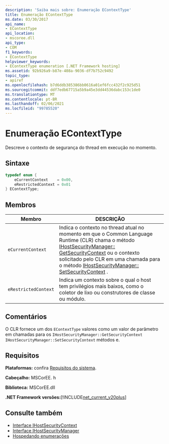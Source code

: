 ```yaml
---
description: 'Saiba mais sobre: Enumeração EContextType'
title: Enumeração EContextType
ms.date: 03/30/2017
api_name:
- EContextType
api_location:
- mscoree.dll
api_type:
- COM
f1_keywords:
- EContextType
helpviewer_keywords:
- EContextType enumeration [.NET Framework hosting]
ms.assetid: 92b926a9-b87e-408a-9036-df7b752c9492
topic_type:
- apiref
ms.openlocfilehash: b7d6ddb385386bb0616a01ef6fcc432f2c925d51
ms.sourcegitcommit: ddf7edb67715a5b9a45e3dd44536dabc153c1de0
ms.translationtype: MT
ms.contentlocale: pt-BR
ms.lasthandoff: 02/06/2021
ms.locfileid: "99785520"
---
```

# <a name="econtexttype-enumeration"></a>Enumeração EContextType

Descreve o contexto de segurança do thread em execução no momento.  
  
## <a name="syntax"></a>Sintaxe  
  
```cpp  
typedef enum {  
    eCurrentContext    = 0x00,  
    eRestrictedContext = 0x01  
} EContextType;  
```  
  
## <a name="members"></a>Membros  
  
|Membro|DESCRIÇÃO|  
|------------|-----------------|  
|`eCurrentContext`|Indica o contexto no thread atual no momento em que o Common Language Runtime (CLR) chama o método [IHostSecurityManager:: GetSecurityContext](ihostsecuritymanager-getsecuritycontext-method.md) ou o contexto solicitado pelo CLR em uma chamada para o método [IHostSecurityManager:: SetSecurityContext](ihostsecuritymanager-setsecuritycontext-method.md) .|  
|`eRestrictedContext`|Indica um contexto sobre o qual o host tem privilégios mais baixos, como o coletor de lixo ou construtores de classe ou módulo.|  
  
## <a name="remarks"></a>Comentários  

 O CLR fornece um dos `EContextType` valores como um valor de parâmetro em chamadas para os `IHostSecurityManager::GetSecurityContext` `IHostSecurityManager::SetSecurityContext` métodos e.  
  
## <a name="requirements"></a>Requisitos  

 **Plataformas:** confira [Requisitos do sistema](../../get-started/system-requirements.md).  
  
 **Cabeçalho:** MSCorEE. h  
  
 **Biblioteca:** MSCorEE.dll  
  
 **.NET Framework versões:**[!INCLUDE[net_current_v20plus](../../../../includes/net-current-v20plus-md.md)]  
  
## <a name="see-also"></a>Consulte também

- [Interface IHostSecurityContext](ihostsecuritycontext-interface.md)
- [Interface IHostSecurityManager](ihostsecuritymanager-interface.md)
- [Hospedando enumerações](hosting-enumerations.md)
